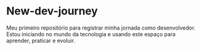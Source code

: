 # New-dev-journey

Meu primeiro repositório para registrar minha jornada como desenvolvedor. Estou iniciando no mundo da tecnologia e usando este espaço para aprender, praticar e evoluir.
